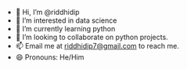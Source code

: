 - 👋 Hi, I’m @riddhidip
- 👀 I’m interested in data science
- 🌱 I’m currently learning python
- 💞️ I’m looking to collaborate on python projects.
- 📫 Email me at riddhidip7@gmail.com to reach me.
- 😄 Pronouns: He/Him
